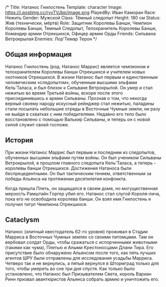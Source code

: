 /*
Title: Натанос Гнилостень
Template: character
Image: https://i.postimg.cc/ryvTVJbp/image.png
PlayedBy: Иван Каморан
Race: Нежить
Gender: Мужской
Class: Тёмный следопыт
Height: 180 см
Status: Жив (технически, мёртв)
Role: Защитник Королевы Банши, Чемпион Королевы Банши, Темный Следопыт, Телохранитель Королевы Банши, Командир армии Отрекшихся, Офицер армии Орды
Friends: Сильвана Ветрокрылая
Enemies: Лор'Темар Терон
*/

## Общая информация

Натанос Гнилостень (род. Натанос Маррис) является чемпионом и телохранителем Королевы банши Отрекшихся и учителем новых охотников Отрекшихся. В жизни Натанос был первым и единственным человеческим «следопытом», обученным высшими эльфами Кель'Таласа, и был близок к Сильване Ветрокрылой. Он умер и стал нежитью во время Третьей войны, вскоре после этого присоединившись к армии Сильваны. Прознав о том, что некогда верный своему народу искусный рейнджер стал нежитью, паладины стали посылать небольшие отряды в Восточные Чумные земли, ни разу не выйдя в схватках с ним победителями. Недавно его тело было восстановлено с помощью Валькир Сильваны, и теперь он с новой силой служит своей госпоже.

## История

При жизни Натанос Маррис был первым и последним из следопытов, обученных высшими эльфами путям войны. Он был учеником Сильваны Ветрокрылой, в прошлом главного следопыта Кель'Таласа, а теперь - королевы банши Отрекшихся. Достижения Натаноса были беспрецедентными. Он был тактическим гением, ответственным за победы Альянса на протяжении десятилетия конфликта.

Когда пришла Плеть, он защищался в своем доме, но могущественная мерзость Рамштайн Горгер убил его. Натанос стал слугой Короля-лича, пока его не освободила королева банши. Он взял имя Гнилостень и получил титул Чемпиона Отрекшихся.

## Cataclysm

Натанос (элитный квестодатель 62-го уровня) проживал в Стадии Марриса в Восточных Чумных землях со своими питомцами. Там он вербовал солдат Орды, чтобы сражаться с испорченными животными (такими как чума), Плетью и Алыми Крестоносцами Длани Тира. Его присутствие было обнаружено Альянсом после того, как пять лучших агентов ШРУ были отправлены для исследования усадьбы Марриса. Четверо так и не вернулись, а пятый вернулся в Штормград только для того, чтобы умереть во сне три дня спустя. Как только было установлено, что Натанос был Призывателем Света, король Вариан Ринн призвал авантюристов Альянса собрать армию и уничтожить его.